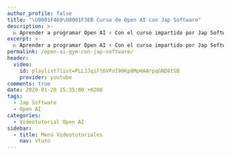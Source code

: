 ```yaml
---
author_profile: false
title: "\U0001F469‍\U0001F3EB Curso de Open AI con Jap Software"
description: >-
  ▷ Aprender a programar Open AI ✌️ Con el curso impartido por Jap Software
excerpt: >-
  ▷ Aprender a programar Open AI ✌️ Con el curso impartido por Jap Software
permalink: /open-ai-gym-con-jap-software/
header:
  video:
    id: playlist?list=PLLJJqiFt6VPoI90Kp8MpHAArpqGND8tSB
    provider: youtube
comments: true
date: 2020-01-20 15:35:00 +0200
tags:
  - Jap Software
  - Open AI
categories:
  - Videotutorial Open AI
sidebar:
  - title: Menú Videotutoriales
    nav: vtuto
---
```

